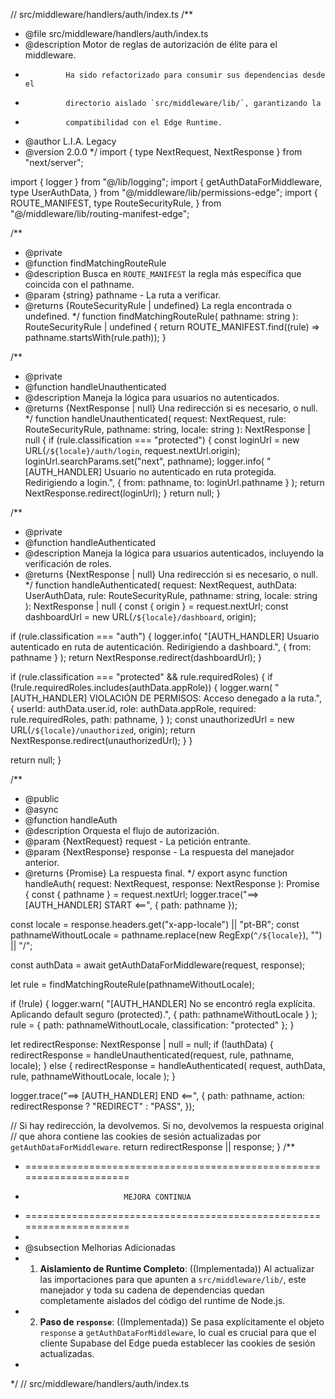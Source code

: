 // src/middleware/handlers/auth/index.ts
/**
 * @file src/middleware/handlers/auth/index.ts
 * @description Motor de reglas de autorización de élite para el middleware.
 *              Ha sido refactorizado para consumir sus dependencias desde el
 *              directorio aislado `src/middleware/lib/`, garantizando la
 *              compatibilidad con el Edge Runtime.
 * @author L.I.A. Legacy
 * @version 2.0.0
 */
import { type NextRequest, NextResponse } from "next/server";

import { logger } from "@/lib/logging";
import {
  getAuthDataForMiddleware,
  type UserAuthData,
} from "@/middleware/lib/permissions-edge";
import {
  ROUTE_MANIFEST,
  type RouteSecurityRule,
} from "@/middleware/lib/routing-manifest-edge";

/**
 * @private
 * @function findMatchingRouteRule
 * @description Busca en `ROUTE_MANIFEST` la regla más específica que coincida con el pathname.
 * @param {string} pathname - La ruta a verificar.
 * @returns {RouteSecurityRule | undefined} La regla encontrada o undefined.
 */
function findMatchingRouteRule(
  pathname: string
): RouteSecurityRule | undefined {
  return ROUTE_MANIFEST.find((rule) => pathname.startsWith(rule.path));
}

/**
 * @private
 * @function handleUnauthenticated
 * @description Maneja la lógica para usuarios no autenticados.
 * @returns {NextResponse | null} Una redirección si es necesario, o null.
 */
function handleUnauthenticated(
  request: NextRequest,
  rule: RouteSecurityRule,
  pathname: string,
  locale: string
): NextResponse | null {
  if (rule.classification === "protected") {
    const loginUrl = new URL(`/${locale}/auth/login`, request.nextUrl.origin);
    loginUrl.searchParams.set("next", pathname);
    logger.info(
      "[AUTH_HANDLER] Usuario no autenticado en ruta protegida. Redirigiendo a login.",
      { from: pathname, to: loginUrl.pathname }
    );
    return NextResponse.redirect(loginUrl);
  }
  return null;
}

/**
 * @private
 * @function handleAuthenticated
 * @description Maneja la lógica para usuarios autenticados, incluyendo la verificación de roles.
 * @returns {NextResponse | null} Una redirección si es necesario, o null.
 */
function handleAuthenticated(
  request: NextRequest,
  authData: UserAuthData,
  rule: RouteSecurityRule,
  pathname: string,
  locale: string
): NextResponse | null {
  const { origin } = request.nextUrl;
  const dashboardUrl = new URL(`/${locale}/dashboard`, origin);

  if (rule.classification === "auth") {
    logger.info(
      "[AUTH_HANDLER] Usuario autenticado en ruta de autenticación. Redirigiendo a dashboard.",
      { from: pathname }
    );
    return NextResponse.redirect(dashboardUrl);
  }

  if (rule.classification === "protected" && rule.requiredRoles) {
    if (!rule.requiredRoles.includes(authData.appRole)) {
      logger.warn(
        "[AUTH_HANDLER] VIOLACIÓN DE PERMISOS: Acceso denegado a la ruta.",
        {
          userId: authData.user.id,
          role: authData.appRole,
          required: rule.requiredRoles,
          path: pathname,
        }
      );
      const unauthorizedUrl = new URL(`/${locale}/unauthorized`, origin);
      return NextResponse.redirect(unauthorizedUrl);
    }
  }

  return null;
}

/**
 * @public
 * @async
 * @function handleAuth
 * @description Orquesta el flujo de autorización.
 * @param {NextRequest} request - La petición entrante.
 * @param {NextResponse} response - La respuesta del manejador anterior.
 * @returns {Promise<NextResponse>} La respuesta final.
 */
export async function handleAuth(
  request: NextRequest,
  response: NextResponse
): Promise<NextResponse> {
  const { pathname } = request.nextUrl;
  logger.trace("==> [AUTH_HANDLER] START <==", { path: pathname });

  const locale = response.headers.get("x-app-locale") || "pt-BR";
  const pathnameWithoutLocale =
    pathname.replace(new RegExp(`^/${locale}`), "") || "/";

  const authData = await getAuthDataForMiddleware(request, response);

  let rule = findMatchingRouteRule(pathnameWithoutLocale);

  if (!rule) {
    logger.warn(
      "[AUTH_HANDLER] No se encontró regla explícita. Aplicando default seguro (protected).",
      { path: pathnameWithoutLocale }
    );
    rule = { path: pathnameWithoutLocale, classification: "protected" };
  }

  let redirectResponse: NextResponse | null = null;
  if (!authData) {
    redirectResponse = handleUnauthenticated(request, rule, pathname, locale);
  } else {
    redirectResponse = handleAuthenticated(
      request,
      authData,
      rule,
      pathnameWithoutLocale,
      locale
    );
  }

  logger.trace("==> [AUTH_HANDLER] END <==", {
    path: pathname,
    action: redirectResponse ? "REDIRECT" : "PASS",
  });

  // Si hay redirección, la devolvemos. Si no, devolvemos la respuesta original
  // que ahora contiene las cookies de sesión actualizadas por `getAuthDataForMiddleware`.
  return redirectResponse || response;
}
/**
 * =====================================================================
 *                           MEJORA CONTINUA
 * =====================================================================
 *
 * @subsection Melhorias Adicionadas
 * 1. **Aislamiento de Runtime Completo**: ((Implementada)) Al actualizar las importaciones para que apunten a `src/middleware/lib/`, este manejador y toda su cadena de dependencias quedan completamente aislados del código del runtime de Node.js.
 * 2. **Paso de `response`**: ((Implementada)) Se pasa explícitamente el objeto `response` a `getAuthDataForMiddleware`, lo cual es crucial para que el cliente Supabase del Edge pueda establecer las cookies de sesión actualizadas.
 *
 */
// src/middleware/handlers/auth/index.ts
